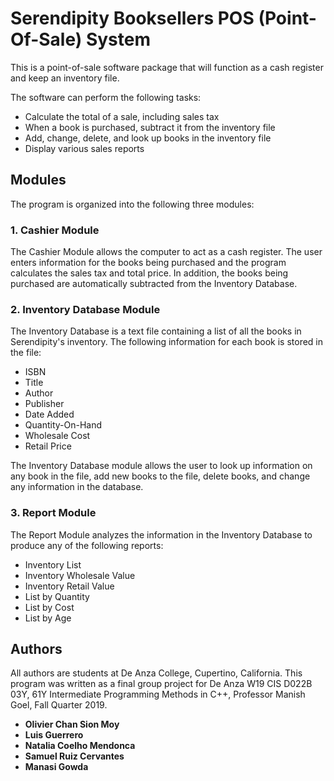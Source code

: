 # Serendipity Booksellers POS (Point-Of-Sale) System 

This is a point-of-sale software package that will function as a cash register and keep an inventory file.

The software can perform the following tasks:

* Calculate the total of a sale, including sales tax
* When a book is purchased, subtract it from the inventory file
* Add, change, delete, and look up books in the inventory file
* Display various sales reports

## Modules

The program is organized into the following three modules:

### 1. Cashier Module

The Cashier Module allows the computer to act as a cash register. The user enters information for the books being purchased and the program calculates the sales tax and total price. In addition, the books being purchased are automatically subtracted from the Inventory Database.

### 2. Inventory Database Module

The Inventory Database is a text file containing a list of all the books in Serendipity's inventory. The following information for each book is stored in the file:

* ISBN
* Title
* Author
* Publisher
* Date Added
* Quantity-On-Hand
* Wholesale Cost
* Retail Price

The Inventory Database module allows the user to look up information on any book in the file, add new books to the file, delete books, and change any information in the database.

### 3. Report Module

The Report Module analyzes the information in the Inventory Database to produce any of the following reports:

* Inventory List
* Inventory Wholesale Value
* Inventory Retail Value
* List by Quantity
* List by Cost
* List by Age

## Authors

All authors are students at De Anza College, Cupertino, California.
This program was written as a final group project for De Anza W19 CIS D022B 03Y, 61Y Intermediate Programming Methods in C++, Professor Manish Goel, Fall Quarter 2019.

* **Olivier Chan Sion Moy**
* **Luis Guerrero**
* **Natalia Coelho Mendonca**
* **Samuel Ruiz Cervantes**
* **Manasi Gowda**